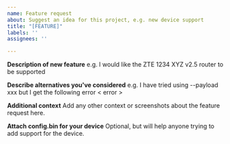 ```yaml
---
name: Feature request
about: Suggest an idea for this project, e.g. new device support
title: "[FEATURE]"
labels: ''
assignees: ''

---
```


**Description of new feature**
e.g. I would like the ZTE 1234 XYZ v2.5 router to be supported

**Describe alternatives you've considered**
e.g. I have tried using --payload xxx but I get the following error < error >

**Additional context**
Add any other context or screenshots about the feature request here.

**Attach config.bin for your device**
Optional, but will help anyone trying to add support for the device.
